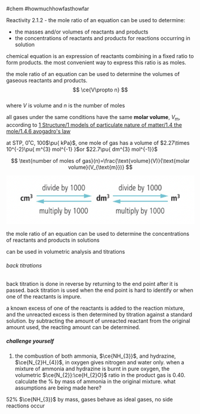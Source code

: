 #chem #howmuchhowfasthowfar  
  
Reactivity 2.1.2 - the mole ratio of an equation can be used to determine:  
- the masses and/or volumes of reactants and products  
- the concentrations of reactants and products for reactions occurring in solution  
  
chemical equation is an expression of reactants combining in a fixed ratio to form products. the most convenient way to express this ratio is as moles.  
  
the mole ratio of an equation can be used to determine the volumes of gaseous reactants and products.  
$$  
\ce{V\propto n}  
$$  
where $V$ is volume and $n$ is the number of moles  
  
all gases under the same conditions have the same **molar volume**, $V_{\text{m}}$, according to [1 Structure/1 models of particulate nature of matter/1.4 the mole/1.4.6 avogadro's law](/1%20Structure/1%20models%20of%20particulate%20nature%20of%20matter/1.4%20the%20mole/1.4.6%20avogadro's%20law.md)  
  
at STP, 0˚C, 100$\pu{ kPa}$, one mole of gas has a volume of $2.27\times 10^{-2}\pu{ m^{3} mol^{-1} }$or $22.7\pu{ dm^{3} mol^{-1}}$  
  
$$  
\text{number of moles of gas}(n)=\frac{\text{volume}(V)}{\text{molar volume}(V_{\text{m}})}  
$$  
  
![volume units conversion.png](Media/2%20Reactivity/2.2/1%20amount/volume%20units%20conversion.png)  
  
the mole ratio of an equation can be used to determine the concentrations of reactants and products in solutions  
  
can be used in volumetric analysis and titrations  
  
###### back titrations  
back titration is done in reverse by returning to the end point after it is passed. back titration is used when the end point is hard to identify or when one of the reactants is impure.  
  
a known excess of one of the reactants is added to the reaction mixture, and the unreacted excess is then determined by titration against a standard solution. by subtracting the amount of unreacted reactant from the original amount used, the reacting amount can be determined.  
  
##### challenge yourself  
1. the combustion of both ammonia, $\ce{NH_{3}}$, and hydrazine, $\ce{N_{2}H_{4}}$, in oxygen gives nitrogen and water only. when a mixture of ammonia and hydrazine is burnt in pure oxygen, the volumetric $\ce{N_{2}}:\ce{H_{2}O}$ ratio in the product gas is $0.40$. calculate the % by mass of ammonia in the original mixture. what assumptions are being made here?  
  
52% $\ce{NH_{3}}$ by mass, gases behave as ideal gases, no side reactions occur